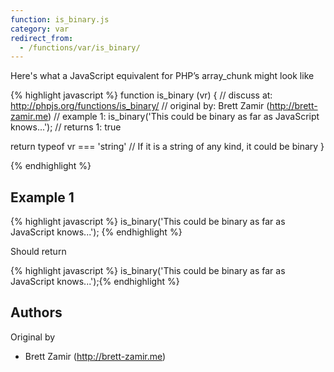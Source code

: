 ```yaml
---
function: is_binary.js
category: var
redirect_from:
  - /functions/var/is_binary/
---
```


<!-- WARNING! This file is auto generated by `npm run web:inject`, do not edit by hand -->

Here's what a JavaScript equivalent for PHP’s array_chunk might look like

{% highlight javascript %}
function is_binary (vr) {
  //  discuss at: http://phpjs.org/functions/is_binary/
  // original by: Brett Zamir (http://brett-zamir.me)
  //   example 1: is_binary('This could be binary as far as JavaScript knows...');
  //   returns 1: true

  return typeof vr === 'string' // If it is a string of any kind, it could be binary
}

{% endhighlight %}

## Example 1

{% highlight javascript %}
is_binary('This could be binary as far as JavaScript knows...');
{% endhighlight %}

Should return

{% highlight javascript %}
is_binary('This could be binary as far as JavaScript knows...');{% endhighlight %}


## Authors


Original by

- Brett Zamir (http://brett-zamir.me)

